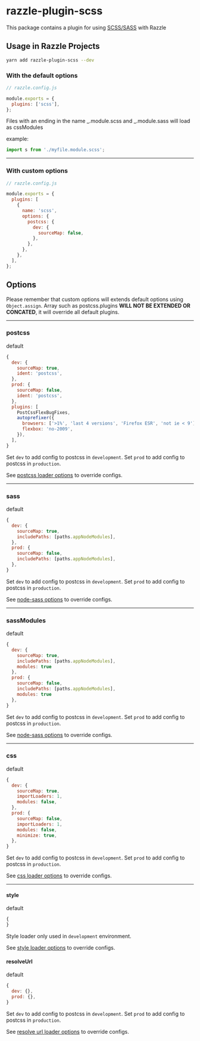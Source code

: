 # razzle-plugin-scss

This package contains a plugin for using [SCSS/SASS](https://sass-lang.com/) with Razzle

## Usage in Razzle Projects

```bash
yarn add razzle-plugin-scss --dev
```

### With the default options

```js
// razzle.config.js

module.exports = {
  plugins: ['scss'],
};
```

Files with an ending in the name _.module.scss and _.module.sass will load as cssModules

example:

```jsx
import s from './myfile.module.scss';
```

---

### With custom options

```js
// razzle.config.js

module.exports = {
  plugins: [
    {
      name: 'scss',
      options: {
        postcss: {
          dev: {
            sourceMap: false,
          },
        },
      },
    },
  ],
};
```

## Options

Please remember that custom options will extends default options using `Object.assign`.
Array such as postcss.plugins **WILL NOT BE EXTENDED OR CONCATED**, it will override all default plugins.

---

### postcss

default

```js
{
  dev: {
    sourceMap: true,
    ident: 'postcss',
  },
  prod: {
    sourceMap: false,
    ident: 'postcss',
  },
  plugins: [
    PostCssFlexBugFixes,
    autoprefixer({
      browsers: ['>1%', 'last 4 versions', 'Firefox ESR', 'not ie < 9'],
      flexbox: 'no-2009',
    }),
  ],
}
```

Set `dev` to add config to postcss in `development`.
Set `prod` to add config to postcss in `production`.

See [postcss loader options](https://github.com/postcss/postcss-loader#options) to override configs.

---

### sass

default

```js
{
  dev: {
    sourceMap: true,
    includePaths: [paths.appNodeModules],
  },
  prod: {
    sourceMap: false,
    includePaths: [paths.appNodeModules],
  },
}
```

Set `dev` to add config to postcss in `development`.
Set `prod` to add config to postcss in `production`.

See [node-sass options](https://github.com/sass/node-sass#options) to override configs.

---

### sassModules

default

```js
{
  dev: {
    sourceMap: true,
    includePaths: [paths.appNodeModules],
    modules: true
  },
  prod: {
    sourceMap: false,
    includePaths: [paths.appNodeModules],
    modules: true
  },
}
```

Set `dev` to add config to postcss in `development`.
Set `prod` to add config to postcss in `production`.

See [node-sass options](https://github.com/sass/node-sass#options) to override configs.

---

### css

default

```js
{
  dev: {
    sourceMap: true,
    importLoaders: 1,
    modules: false,
  },
  prod: {
    sourceMap: false,
    importLoaders: 1,
    modules: false,
    minimize: true,
  },
}
```

Set `dev` to add config to postcss in `development`.
Set `prod` to add config to postcss in `production`.

See [css loader options](https://github.com/webpack-contrib/css-loader#options) to override configs.

---

#### style

default

```js
{
}
```

Style loader only used in `development` environment.

See [style loader options](https://github.com/webpack-contrib/style-loader#options) to override configs.

#### resolveUrl

default

```js
{
  dev: {},
  prod: {},
}
```

Set `dev` to add config to postcss in `development`.
Set `prod` to add config to postcss in `production`.

See [resolve url loader options](https://github.com/bholloway/resolve-url-loader#options) to override configs.
